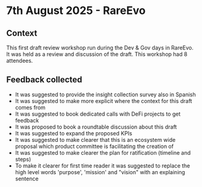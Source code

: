 # 7th August 2025 - RareEvo

## Context

This first draft review workshop run during the Dev & Gov days in RareEvo. It was held as a review and discussion of the draft. This workshop had 8 attendees.

## Feedback collected

* It was suggested to provide the insight collection survey also in Spanish
* It was suggested to make more explicit where the context for this draft comes from
* It was suggested to book dedicated calls with DeFi projects to get feedback
* It was proposed to book a roundtable discussion about this draft
* It was suggested to expand the proposed KPIs
* It was suggested to make clearer that this is an ecosystem wide proposal which product committee is facilitating the creation of
* It was suggested to make clearer the plan for ratification (timeline and steps)
* To make it clearer for first time reader it was suggested to replace the high level words 'purpose', 'mission' and "vision" with an explaining sentence
